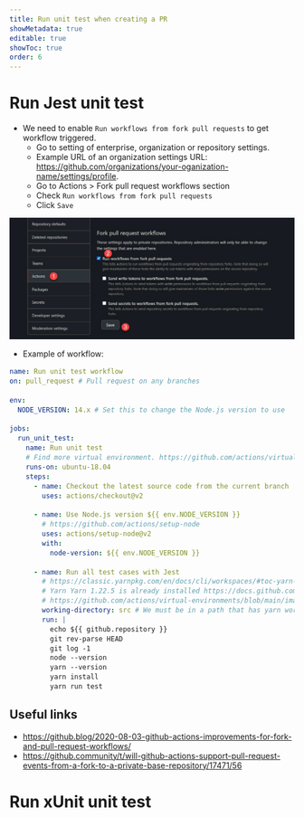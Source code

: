 ```yaml
---
title: Run unit test when creating a PR
showMetadata: true
editable: true
showToc: true
order: 6
---
```


# Run Jest unit test
- We need to enable `Run workflows from fork pull requests` to get workflow triggered.
  - Go to setting of enterprise, organization or repository settings.
  - Example URL of an organization settings URL: https://github.com/organizations/your-oganization-name/settings/profile.
  - Go to Actions > Fork pull request workflows section
  - Check `Run workflows from fork pull requests`
  - Click `Save`

![Enable run workflows from fork pull requests](images/enable-running-workflows-from-fork-pull-requests.jpg)

- Example of workflow:

```yaml
name: Run unit test workflow
on: pull_request # Pull request on any branches

env:
  NODE_VERSION: 14.x # Set this to change the Node.js version to use

jobs:
  run_unit_test:
    name: Run unit test
    # Find more virtual environment. https://github.com/actions/virtual-environments
    runs-on: ubuntu-18.04
    steps:
      - name: Checkout the latest source code from the current branch
        uses: actions/checkout@v2

      - name: Use Node.js version ${{ env.NODE_VERSION }}
        # https://github.com/actions/setup-node
        uses: actions/setup-node@v2
        with:
          node-version: ${{ env.NODE_VERSION }}

      - name: Run all test cases with Jest
        # https://classic.yarnpkg.com/en/docs/cli/workspaces/#toc-yarn-workspaces-run
        # Yarn Yarn 1.22.5 is already installed https://docs.github.com/en/actions/guides/building-and-testing-nodejs#installing-dependencies
        # https://github.com/actions/virtual-environments/blob/main/images/linux/Ubuntu1604-README.md
        working-directory: src # We must be in a path that has yarn workspaces package.json
        run: |
          echo ${{ github.repository }}
          git rev-parse HEAD
          git log -1
          node --version
          yarn --version
          yarn install
          yarn run test
```

## Useful links
- https://github.blog/2020-08-03-github-actions-improvements-for-fork-and-pull-request-workflows/
- https://github.community/t/will-github-actions-support-pull-request-events-from-a-fork-to-a-private-base-repository/17471/56


# Run xUnit unit test

